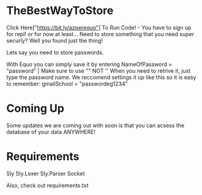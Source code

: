 # TheBestWayToStore
Click Here["https://bit.ly/azperequo"] To Run Code! - You have to sign up for repl! or for now at least...
Need to store something that you need super securly?
Well you found just the thing!

Lets say you need to store passwords.

With Equo you can simply save it by entering NameOfPassword = "password" | Make sure to use "" NOT ''
When you need to retrive it, just type the password name.
We reccomend settings it up like this so it is easy to remember: gmailSchool = "passwordeg1234"


# Coming Up

Some updates we are coming out with soon is that you can acsess the database of your data ANYWHERE!

# Requirements 

Sly
Sly.Lexer
Sly.Parser
Socket

Also, check out requirements.txt
